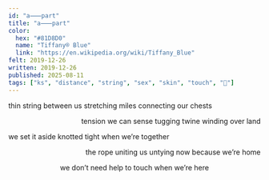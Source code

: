 ```yaml
---
id: "a⸺part"
title: "a⸺part"
color:
  hex: "#81D8D0"
  name: "Tiffany® Blue"
  link: "https://en.wikipedia.org/wiki/Tiffany_Blue"
felt: 2019-12-26
written: 2019-12-26
published: 2025-08-11
tags: ["ks", "distance", "string", "sex", "skin", "touch", "💙"]
---
```


thin string between us
stretching miles
connecting our chests

<p style="text-align: right;">
tension we can sense
tugging twine
winding over land
</p>

we set it aside
knotted tight
when we’re together

<p style="text-align: right;">
the rope uniting us
untying now
because we’re home
</p>

<p style="text-align: center;">
we don’t need help
to touch
when we’re here
</p>